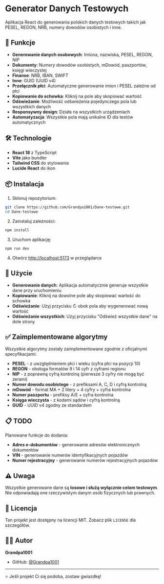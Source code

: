 # Generator Danych Testowych

Aplikacja React do generowania polskich danych testowych takich jak PESEL, REGON, NRB, numery dowodów osobistych i inne.

## 🚀 Funkcje

- **Generowanie danych osobowych**: Imiona, nazwiska, PESEL, REGON, NIP
- **Dokumenty**: Numery dowodów osobistych, mDowód, paszportów, księgi wieczystej
- **Finanse**: NRB, IBAN, SWIFT
- **Inne**: GUID (UUID v4)
- **Przełącznik płci**: Automatyczne generowanie imion i PESEL zależne od płci
- **Kopiowanie do schowka**: Kliknij na pole aby skopiować wartość
- **Odświeżanie**: Możliwość odświeżenia pojedynczego pola lub wszystkich danych
- **Responsywny design**: Działa na wszystkich urządzeniach
- **Automatyzacja**: Wszystkie pola mają unikalne ID dla testów automatycznych

## 🛠️ Technologie

- **React 18** z TypeScript
- **Vite** jako bundler
- **Tailwind CSS** do stylowania
- **Lucide React** do ikon

## 📦 Instalacja

1. Sklonuj repozytorium:
```bash
git clone https://github.com/Grandpa1001/Dane-testowe.git
cd Dane-testowe
```

2. Zainstaluj zależności:
```bash
npm install
```

3. Uruchom aplikację:
```bash
npm run dev
```

4. Otwórz [http://localhost:5173](http://localhost:5173) w przeglądarce

## 📝 Użycie

- **Generowanie danych**: Aplikacja automatycznie generuje wszystkie dane przy uruchomieniu
- **Kopiowanie**: Kliknij na dowolne pole aby skopiować wartość do schowka
- **Odświeżanie**: Użyj przycisku ↻ obok pola aby wygenerować nową wartość
- **Odświeżanie wszystkich**: Użyj przycisku "Odśwież wszystkie dane" na dole strony

## ✅ Zaimplementowane algorytmy

Wszystkie algorytmy zostały zaimplementowane zgodnie z oficjalnymi specyfikacjami:

- **PESEL** - z uwzględnieniem płci i wieku (cyfra płci na pozycji 10)
- **REGON** - obsługa formatów 9 i 14 cyfr z cyframi regionu
- **NIP** - z poprawną cyfrą kontrolną (pierwsze 3 cyfry nie mogą być zerami)
- **Numer dowodu osobistego** - z prefiksami A, C, D i cyfrą kontrolną
- **mDowód** - format MA + 2 litery + 4 cyfry + cyfra kontrolna
- **Numer paszportu** - prefiksy A/E + cyfra kontrolna
- **Księga wieczysta** - z kodami sądów i cyfrą kontrolną
- **GUID** - UUID v4 zgodny ze standardem

## 📋 TODO

Planowane funkcje do dodania:

- **Adres e-dokumentów** - generowanie adresów elektronicznych dokumentów
- **VIN** - generowanie numerów identyfikacyjnych pojazdów
- **Numer rejestracyjny** - generowanie numerów rejestracyjnych pojazdów

## ⚠️ Uwaga

Wszystkie generowane dane są **losowe i służą wyłącznie celom testowym**. Nie odpowiadają one rzeczywistym danym osób fizycznych lub prawnych.

## 📄 Licencja

Ten projekt jest dostępny na licencji MIT. Zobacz plik `LICENSE` dla szczegółów.

## 👨‍💻 Autor

**Grandpa1001**
- GitHub: [@Grandpa1001](https://github.com/Grandpa1001)

---

⭐ Jeśli projekt Ci się podoba, zostaw gwiazdkę!
